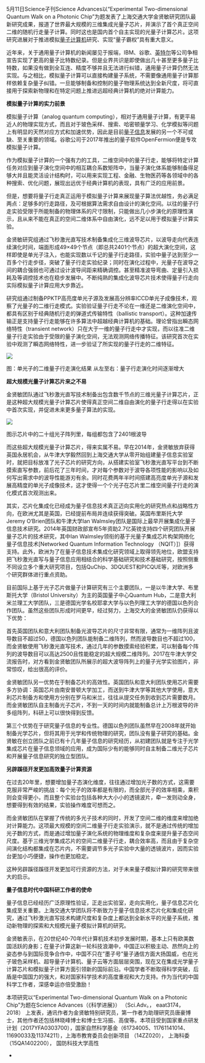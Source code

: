 5月11日Science子刊Science Advances以“Experimental Two-dimensional Quantum Walk on a Photonic Chip”为题发表了上海交通大学金贤敏研究团队最新研究成果，报道了世界最大规模的三维集成光量子芯片，并演示了首个真正空间二维的随机行走量子计算。同时这也是国内首个自主实现的光量子计算芯片。这项研究进展对于推进模拟[量子计算机](https://www.eefocus.com/article/tag/%E9%87%8F%E5%AD%90%E8%AE%A1%E7%AE%97%E6%9C%BA)研究、实现“量子霸权”具有重大意义。

近年来，关于通用量子计算机的新闻屡见于报端，IBM、谷歌、[英特尔](https://www.eefocus.com/article/tag/%E8%8B%B1%E7%89%B9%E5%B0%94)等公司争相宣告实现了更高的量子比特数纪录。但是业界共识是即使做出几十甚至更多量子比特数，如果没有做到全互连、精度不够并且无法进行纠错，通用量子计算仍然无法实现。与之相比，模拟量子计算可以直接构建量子系统，不需要像通用量子计算那样依赖复杂量子纠错。一旦能够制备和控制的量子物理系统达到全新尺度，将可直接用于探索新物理和在特定问题上推进远超经典计算机的绝对计算能力。

**模拟量子计算的实力前景**

模拟量子计算（analog quantum computing），相对于通用量子计算，有更平易近人的物理实现方式，而且对于玻色采样、搜索、哈密顿量学习、化学模拟等问题上有明显的天然对应方式和加速优势，因此是目前[量子信息](https://www.eefocus.com/article/tag/%E9%87%8F%E5%AD%90%E4%BF%A1%E6%81%AF)发展的另一个不可或缺、至关重要的领域。谷歌公司于2017年推出的量子软件OpenFermion便是专攻模拟量子计算。

作为模拟量子计算的一个强有力的工具，二维空间中的量子行走，能够将特定计算任务对应到量子演化空间中的相互耦合系数矩阵中，当量子演化体系能够制备得足够大并且能灵活设计结构时，可以用来实现工程、金融、生物医药等各领域中的各种搜索、优化问题，展现出远优于经典计算机的表现，具有广泛的应用前景。

但是，想要将量子行走真正运用于模拟量子计算来展现量子算法优越性，务必满足两点：足够多的行走路径，及可根据算法需求自由设计的演化空间。以往的量子行走实验受限于所能制备的物理体系的尺寸限制，只能做出几小步演化的原理性演示，且从来不能在真正的空间二维体系中自由演化，远不足以用于模拟量子计算实验。

金贤敏研究组通过飞秒激光直写技术制备集成化三维波导芯片，以波导走向代表连续演化时间，端面形成49×49个节点（即总共2401个节点）的超大演化空间，这样即使是单光子注入，也能实现数以千记的量子行走路径，实验中量子达到至少一百多个行走步径，突破了量子行走实验纪录；同时在演化过程中，光量子在波导之间的耦合强弱也可通过设计波导间距来精确调控。甚至精准波导弯曲、定量引入损耗及等调控技术也在稳步发展中。不断纯熟的集成化波导芯片技术使得量子行走向实际模拟量子计算应用大步靠近。

研究组通过制备PPKTP高亮度单光子源及发展高分辨率ICCD单光子成像技术，观察了光量子的二维行走模式。实验验证量子行走不论在一维还是二维演化空间中，都具有区别于经典随机行走的弹道式传输特性（ballistic transport）。这种加速传输正是支持量子行走能够在许多算法中超越经典计算机的基础。理论曾指出瞬态网络特性（transient network）只在大于一维的量子行走中才实现，而以往准二维量子行走实验由于受限的量子演化空间，无法观测网络传播特征。该研究首次在实验中观测了瞬态网络特性，进一步验证了所实现的量子行走的二维特征。

[![](https://upload.semidata.info/new.eefocus.com/article/image/2018/05/17/5afcd7cb83c7a-thumb.jpg)](https://upload.semidata.info/new.eefocus.com/article/image/2018/05/17/5afcd7cb83c7a.jpg)

图：单光子的二维量子行走演化结果  从左至右：量子行走演化时间逐渐增大

**超大规模光量子计算芯片来之不易**

金贤敏团队通过飞秒激光直写技术制备出包含数千节点的三维光量子计算芯片，正是这种超大规模光量子计算芯片使得真正空间二维自由演化的量子行走得以在实验中首次实现，并促进未来更多量子算法的实现。

[![](https://upload.semidata.info/new.eefocus.com/article/image/2018/05/17/5afcd7cbd8dde-thumb.jpg)](https://upload.semidata.info/new.eefocus.com/article/image/2018/05/17/5afcd7cbd8dde.jpg)

图示芯片中的二十组光子阵列里，每组都包含了2401根波导

而这些超大规模光量子计算芯片，得来实属不易。早在2014年，金贤敏放弃获得英国永居机会，从牛津大学毅然回到上海交通大学从零开始组建量子信息实验室时，就把目标放准了光子芯片的研究方向，从搭建实验室飞秒激光直写平台到不断摸索直写参数，前后花了三年时间，才对每个参数对于波导各项性能的影响以及如何写出需求中的波导性能游刃有余。同时花费两年半时间搭建高亮度单光子源和发展高精度的单光子成像技术，这才使得一个个光子在芯片里二维空间量子行走的演化模式首次观测出来。

其实，芯片化集成化已经成为量子信息技术真正迈向实用化的研究热点和战略性方向，在欧洲尤其是英国，已经提前布局并连续获得突破。英国布里斯托大学Jeremy O‘Brien团队和牛津大学Ian Walmsley团队是国际上最早开展集成化量子信息技术研究。2014年英国财政部宣布5年资助2.7亿英镑支持四个研究团队开展量子芯片的技术研究，其中Ian Walmsley领衔的基于光量子集成芯片构架网络化量子信息技术\[Networked Quantum Information Technology （NQIT）\]）获得支持。此外，欧洲为了在量子信息技术集成化研究领域上取得领先地位，欧盟支持把飞秒激光直写与量子信息应用相结合的科学基础研究和技术基础研究，按照侧重不同设立多个重大研究项目，包括QuChip、3DQUEST和PICQUE等，对欧洲多个研究群体进行重点资助。

目前国际上基于光子芯片做量子计算研究有三个主要团队，一是以牛津大学、布里斯托大学（Bristol University）为主的英国量子中心Quantum Hub，二是意大利米兰理工大学团队，三是德国光学名校耶拿大学与以色列理工大学的德国以色列合作团队。虽然这些团队形成时间更早，经过努力，上海交大的金贤敏团队仍获得以下优势：

首先英国团队和意大利团队制备光波导芯片的尺寸非常有限，通常为一维阵列且波导数目不超过50，德国以色列团队能制备二维阵列，然而波导数目也不超过100，而金贤敏使用飞秒激光直写技术，通过几年的参数摸索经验积累，可以制备每个阵列的波导数目可以高达2500且性能稳定的超大规模二维阵列。2017在牛津大学交流报告时，对方看到金贤敏团队所展示的超大波导阵列上的量子光学实验图片，非常惊叹，给出很高的评价。

金贤敏团队另一优势在于制备芯片的高效性。英国团队和意大利团队使用芯片需要多方协调：英国芯片由南安普顿大学加工，而送到牛津大学等其他大学使用，意大利芯片制备方和使用方分别在罗马和米兰，往往从提交任务到收到芯片需要数月。而金贤敏团队自主制备光子芯片，不到一天的时间内就能制备总计上万根波导的许多组阵列，科研上可以很快得到反馈。

第三个优势在于研究量子信息的专业性。德国以色列团队虽然早在2008年就开始制备光学芯片，但将其用于光学和传统物理的研究，团队没有量子研究的基础。金贤敏在创立团队之前已有十几年量子信息的研究经历，从初建团队就是专注于光学集成芯片在量子信息领域的应用，成为国际少有的能够同时自主制备二维光子芯片和开展量子信息研究的独立型团队。

**另辟蹊径开发更加高效量子计算资源**

在过去20年里，想要增加量子态演化维度，往往通过增加光子数的方式，这需要克服非常严峻的挑战：每个光子的效率都是有限的，而全部光子的效率相乘，乘积则会变得更小，而且整个实验台包括各种大大小小的透镜波片，牵一发则动全身，想要得到有效的结果，实验操作难度可想而之。

而金贤敏团队在掌握了传统的多光子技术的同时，开发了空间二维的维度来增加绝对计算能力。这项最大规模的空间二维量子行走实验演示，就不是通过传统的增加光子数的方式，而是通过增加量子演化系统的物理维度和复杂度来提升量子态空间尺度。基于三维光学集成芯片的空间二维量子行走，耦合效率高，而且由于复杂空间演化结构都集成在芯片内，不需要调节多光子实验中大量的透镜波片，因而实验台更加小巧便捷，操作也更加稳定。

这种另辟蹊径蹊径开发更加可行资源的方法，对于未来量子模拟计算的研究带来很大的启示。

**量子信息时代中国科研工作者的使命**

量子信息已经经历广泛原理性验证，正走出实验室，走向实用化，量子信息芯片化集成至关重要。上海交通大学团队将不断致力于量子信息技术芯片化和集成化研究，通过飞秒激光直写技术构建尺度和复杂度上都达到全新水平的光量子系统，推动新物理的探索和大规模光量子模拟计算机的研究。

金贤敏表示，在20世纪40-70年代计算机技术初步发展时期，基本上只有欧美数国活跃的身影；在量子计算这新一轮科技浪潮中，中国正以积极主动、昂然向上的姿态参与到国际竞争合作中，中国不只在”墨子号”量子通信方面大扬国威，也在光子玻色采样机、超导量子计算机、量子云等方面层层突围，现在又在集成光学量子计算芯片和模拟量子计算方面引领新的国际前沿。中国学者不断取得科学突破，后盾是中国国力的强大，和对国家科学技术的高度重视和大力支持。作为当代的中国科学工作者，深感幸运亦倍受激励！

本项研究以“Experimental Two-dimensional Quantum Walk on a Photonic Chip”为题在Science Advances（《科学进展》） （Sci.Adv。， eaat3174， 2018） 上发表，通讯作者为金贤敏特别研究员，第一作者为助理研究员唐豪博士，其他作者还包括林晓峰博士和博士生冯振、高俊等。本项目受到国家重点研发计划（2017YFA0303700），国家自然科学基金（61734005、11761141014、11690033及11374211），上海市教育委员会创新项目 （14ZZ020）， 上海科委（15QA1402200）， 国防科技大学高性

-








































































